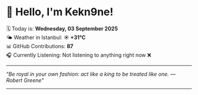 # 👋 Hello, I'm Kekn9ne!

🗓️ Today is: **Wednesday, 03 September 2025**  
🌤️ Weather in Istanbul: **☀️   +31°C**  
📊 GitHub Contributions: **87**  
🎧 Currently Listening: Not listening to anything right now ❌

---

_"Be royal in your own fashion: act like a king to be treated like one. — *Robert Greene*"_

---
